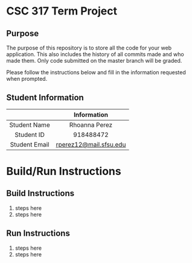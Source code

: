 # CSC 317 Term Project

## Purpose

The purpose of this repository is to store all the code for your web application. This also includes the history of all commits made and who made them. Only code submitted on the master branch will be graded.

Please follow the instructions below and fill in the information requested when prompted.

## Student Information

|               | Information   |
|:-------------:|:-------------:|
| Student Name  | Rhoanna Perez |
| Student ID    | 918488472     |
| Student Email | rperez12@mail.sfsu.edu|



# Build/Run Instructions

## Build Instructions
1. steps here
2. steps here

## Run Instructions
1. steps here
2. steps here 
